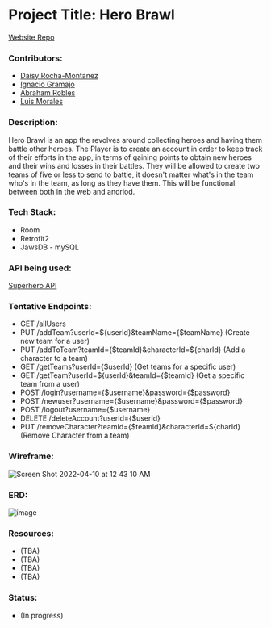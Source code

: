 # Project Title: Hero Brawl

[Website Repo](https://github.com/IGramajoO/project_3_website)

### Contributors: 
  * [Daisy Rocha-Montanez](https://github.com/daisyrocha) 
  * [Ignacio Gramajo](https://github.com/IGramajoO)
  * [Abraham Robles](https://github.com/abeRoblesMartinez)
  * [Luis Morales](https://github.com/LuiM112)

### Description: 
 Hero Brawl is an app the revolves around collecting heroes and having them battle other heroes. The Player is to create an account in order to keep track of their efforts in the app, in terms of gaining points to obtain new heroes and their wins and losses in their battles. They will be allowed to create two teams of five or less to send to battle, it doesn't matter what's in the team who's in the team, as long as they have them. This will be functional between both in the web and andriod.
 
### Tech Stack:
  * Room
  * Retrofit2
  * JawsDB - mySQL


### API being used: 
  [Superhero API](https://www.superheroapi.com)
  

### Tentative Endpoints: 
  * GET /allUsers 
  * PUT /addTeam?userId=${userId}&teamName={$teamName} (Create new team for a user)
  * PUT /addToTeam?teamId={$teamId}&characterId=${charId} (Add a character to a team)
  * GET /getTeams?userId={$userId} (Get teams for a specific user)
  * GET /getTeam?userId=${userId}&teamId={$teamId} (Get a specific team from a user)
  * POST /login?username={$username}&password={$password}
  * POST /newuser?username={$username}&password={$password}
  * POST /logout?username={$username}
  * DELETE /deleteAccount?userId={$userId}
  * PUT /removeCharacter?teamId={$teamId}&characterId=${charId} (Remove Character from a team)
  
  
 ### Wireframe:
![Screen Shot 2022-04-10 at 12 43 10 AM](https://user-images.githubusercontent.com/72002539/162608077-73172162-7ddc-4f48-a05d-a78bb05cdb50.png) 

### ERD:
![image](https://user-images.githubusercontent.com/89751770/162643741-2254910e-aa88-46a6-9192-9778289fcdd2.png)
                

### Resources: 
  * (TBA)
  * (TBA)
  * (TBA)               
  * (TBA)

### Status: 
  * (In progress)
